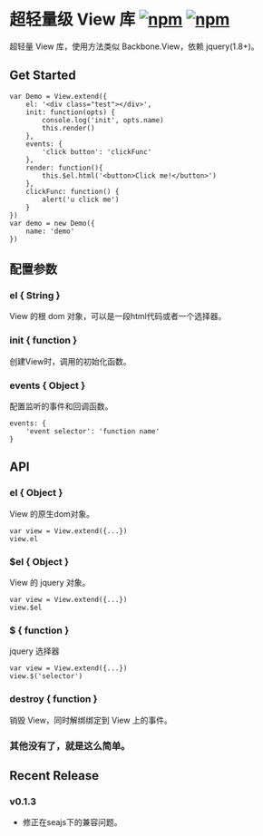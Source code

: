 # 超轻量级 View 库   [![npm](https://img.shields.io/npm/v/tiny-view.svg)](https://www.npmjs.com/package/tiny-view)  [![npm](https://img.shields.io/npm/dt/tiny-view.svg)](https://www.npmjs.com/package/tiny-view)

超轻量 View 库，使用方法类似 Backbone.View，依赖 jquery(1.8+)。

## Get Started

```
var Demo = View.extend({
    el: '<div class="test"></div>',
    init: function(opts) {
        console.log('init', opts.name)
        this.render()
    }, 
    events: {
        'click button': 'clickFunc'
    },
    render: function(){
        this.$el.html('<button>Click me!</button>')
    },
    clickFunc: function() {
        alert('u click me')
    }
})
var demo = new Demo({
    name: 'demo'
})
```

## 配置参数

### el { String }

View 的根 dom 对象，可以是一段html代码或者一个选择器。

### init { function }

创建View时，调用的初始化函数。

### events { Object }

配置监听的事件和回调函数。

```
events: {
    'event selector': 'function name'
}
```

## API

### el { Object }
  
View 的原生dom对象。

```
var view = View.extend({...})
view.el
```

### $el { Object }

View 的 jquery 对象。

```
var view = View.extend({...})
view.$el
```

### $ { function }

jquery 选择器

```
var view = View.extend({...})
view.$('selector')
```
### destroy { function }

销毁 View，同时解绑绑定到 View 上的事件。

### 其他没有了，就是这么简单。

## Recent Release

### v0.1.3
- 修正在seajs下的兼容问题。

